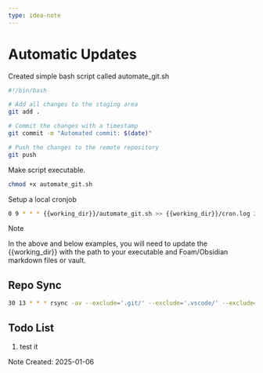 ```yaml
---
type: idea-note
---
```


# Automatic Updates

Created simple bash script called automate_git.sh

```.bash
#!/bin/bash

# Add all changes to the staging area
git add .

# Commit the changes with a timestamp
git commit -m "Automated commit: $(date)"

# Push the changes to the remote repository
git push
```

Make script executable.

```.bash
chmod +x automate_git.sh
```

Setup a local cronjob

```.bash
0 9 * * * {{working_dir}}/automate_git.sh >> {{working_dir}}/cron.log 2>&1
```

> [!NOTE]
> In the above and below examples, you will need to update the {{working_dir}} with the path to your executable and Foam/Obsidian markdown files or vault.

## Repo Sync

```.bash
30 13 * * * rsync -av --exclude='.git/' --exclude='.vscode/' --exclude='_layouts/' --exclude='Journals/' {{working_dir}}/foamy-stuff/ {{working_dir}}/brain-dump/ >> {{working_dir}}/foamy-stuff/rsync.log 2>&1
```

## Todo List

1. test it 

Note Created: 2025-01-06

